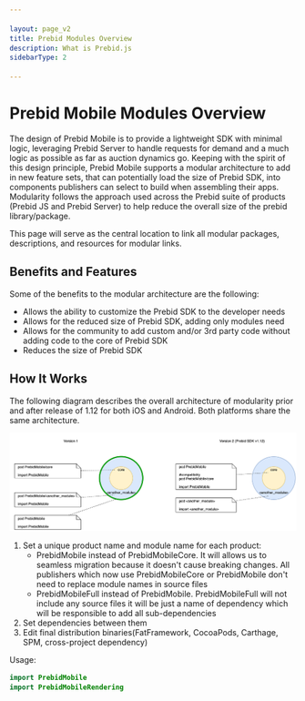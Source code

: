 ```yaml
---

layout: page_v2
title: Prebid Modules Overview
description: What is Prebid.js
sidebarType: 2

---
```


# Prebid Mobile Modules Overview

The design of Prebid Mobile is to provide a lightweight SDK with minimal logic, leveraging Prebid Server to handle requests for demand and a much logic as possible as far as auction dynamics go. Keeping with the spirit of this design principle, Prebid Mobile supports a modular architecture to add in new feature sets, that can potentially load the size of Prebid SDK, into components publishers can select to build when assembling their apps. Modularity follows the approach used across the Prebid suite of products (Prebid JS and Prebid Server) to help reduce the overall size of the prebid library/package.

This page will serve as the central location to link all modular packages, descriptions, and resources for modular links.

## Benefits and Features

Some of the benefits to the modular architecture are the following:

- Allows the ability to customize the Prebid SDK to the developer needs
- Allows for the reduced size of Prebid SDK, adding only modules need
- Allows for the community to add custom and/or 3rd party code without adding code to the core of Prebid SDK
- Reduces the size of Prebid SDK

## How It Works

The following diagram describes the overall architecture of modularity prior and after release of 1.12 for both iOS and Android. Both platforms share the same architecture.

![Modularity](/assets/images/prebid-mobile/modules/modularity.png)

1. Set a unique product name and module name for each product:
     - PrebidMobile instead of PrebidMobileCore. It will allows us to seamless migration because it doesn't cause breaking changes. All publishers which now use PrebidMobileCore or PrebidMobile don't need to replace module names in source files
     - PrebidMobileFull instead of PrebidMobile. PrebidMobileFull will not include any source files it will be just a name of dependency which will be responsible to add all sub-dependencies
1. Set dependencies between them
1. Edit final distribution binaries(FatFramework, CocoaPods, Carthage, SPM, cross-project dependency)

Usage:

```swift
import PrebidMobile
import PrebidMobileRendering
```
